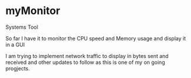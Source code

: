 # myMonitor
Systems Tool

So far I have it to monitor the CPU speed and Memory usage and display it in a GUI

I am trying to implement network traffic to display in bytes sent and received and other updates to follow as this is one of my on going progjects.
